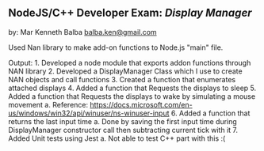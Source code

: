 ## NodeJS/C++ Developer Exam: *Display Manager*
by: Mar Kenneth Balba
balba.ken@gmail.com

Used Nan library to make add-on functions to Node.js "main" file.

Output:
    1. Developed a node module that exports addon functions through NAN library
    2. Developed a DisplayManager Class which I use to create NAN objects and call functions
    3. Created a function that enumerates attached displays
    4. Added a function that Requests the displays to sleep
    5. Added a function that Requests the displays to wake by simulating a mouse movement 
        a. Reference: https://docs.microsoft.com/en-us/windows/win32/api/winuser/ns-winuser-input
    6. Added a function that returns the last input time
        a. Done by saving the first input time during DisplayManager constructor call then subtracting current tick with it
    7. Added Unit tests using Jest
        a. Not able to test C++ part with this :(
